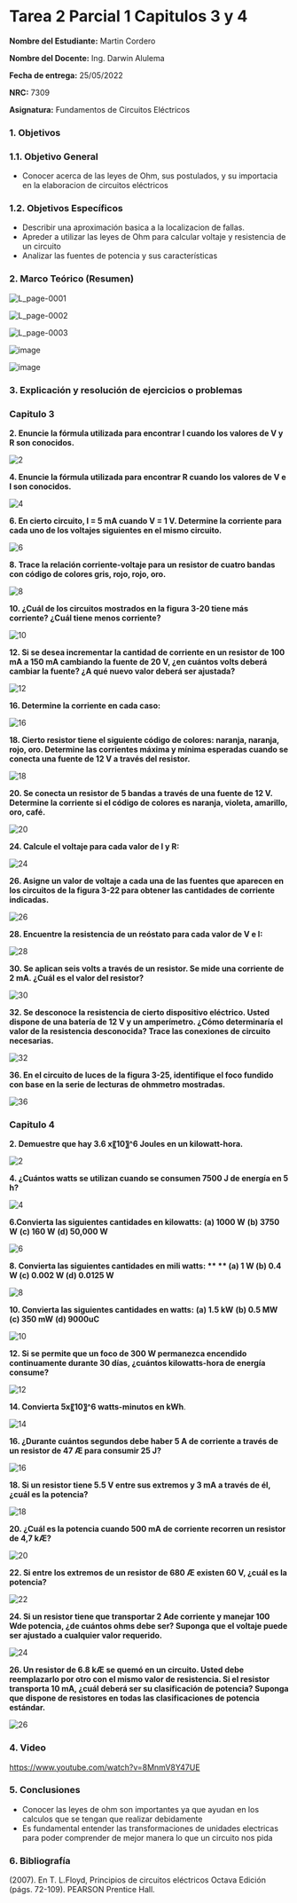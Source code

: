 # Tarea 2 Parcial 1 Capitulos 3 y 4
**Nombre del Estudiante:** Martin Cordero

**Nombre del Docente:** Ing. Darwin Alulema

**Fecha de entrega:** 25/05/2022

**NRC:** 7309

**Asignatura:** Fundamentos de Circuitos Eléctricos

### **1.	Objetivos**

### **1.1.	Objetivo General**
* Conocer acerca de las leyes de Ohm, sus postulados, y su importacia en la elaboracion de circuitos eléctricos

### **1.2.	Objetivos Específicos**
* Describir una aproximación basica a la localizacion de fallas.
* Apreder a utilizar las leyes de Ohm para calcular voltaje y resistencia de un circuito
* Analizar las fuentes de potencia y sus características

### **2.	Marco Teórico (Resumen)**

![L_page-0001](https://user-images.githubusercontent.com/105742149/170427899-4b83db88-5f9b-4eae-b17c-9d94a88013e2.jpg)

![L_page-0002](https://user-images.githubusercontent.com/105742149/170427918-c42d2eed-8279-43b7-986b-1429f29e41ff.jpg)

![L_page-0003](https://user-images.githubusercontent.com/105742149/170427968-0bc5ad70-7862-475a-8e44-0ab7c7565a6a.jpg)

![image](https://user-images.githubusercontent.com/105742149/170427520-7b0894a8-4b92-404a-ae62-e76089556419.png)

![image](https://user-images.githubusercontent.com/105742149/170427758-bf94627b-ea51-484d-818c-fd5e1047e0cf.png)

### **3.	Explicación y resolución de ejercicios o problemas**

### **Capitulo 3**
**2. Enuncie la fórmula utilizada para encontrar I cuando los valores de V y R son conocidos.**

![2](https://user-images.githubusercontent.com/105742149/170500120-4abd02d2-11b2-48d4-b151-de4066016233.jpeg)

**4. Enuncie la fórmula utilizada para encontrar R cuando los valores de V e I son conocidos.**

![4](https://user-images.githubusercontent.com/105742149/170500158-70969cab-1965-418b-93e3-43c7de528959.jpeg)

**6. En cierto circuito, I = 5 mA cuando V = 1 V. Determine la corriente para cada uno de los voltajes siguientes en el mismo circuito.**

![6](https://user-images.githubusercontent.com/105742149/170500229-a4ad829f-ae72-46fd-bc09-fc443797cc54.jpeg)

**8. Trace la relación corriente-voltaje para un resistor de cuatro bandas con código de colores gris, rojo, rojo, oro.**

![8](https://user-images.githubusercontent.com/105742149/170500269-e10e3475-f200-4e28-9c85-665cbc6ea246.jpeg)

**10. ¿Cuál de los circuitos mostrados en la figura 3-20 tiene más corriente? ¿Cuál tiene menos corriente?**

![10](https://user-images.githubusercontent.com/105742149/170502074-dc485f79-c59d-4ff3-876c-ba13feeaa307.jpeg)

**12. Si se desea incrementar la cantidad de corriente en un resistor de 100 mA a 150 mA cambiando la fuente de 20 V, ¿en cuántos volts deberá cambiar la fuente? ¿A qué nuevo valor deberá ser ajustada?**

![12](https://user-images.githubusercontent.com/105742149/170500390-4bfa620e-9de3-4b26-ae0c-3527e2807ea1.jpeg)

**16. Determine la corriente en cada caso:**

![16](https://user-images.githubusercontent.com/105742149/170502481-e5f3e2f6-16ef-4076-adda-daeff2045b94.jpeg)

**18. Cierto resistor tiene el siguiente código de colores: naranja, naranja, rojo, oro. Determine las corrientes máxima y mínima esperadas cuando se conecta una fuente de 12 V a través del resistor.**

![18](https://user-images.githubusercontent.com/105742149/170502508-35008ed0-e5d1-4967-8556-7adeae6a8f38.jpeg)

**20. Se conecta un resistor de 5 bandas a través de una fuente de 12 V. Determine la corriente si el código de colores es naranja, violeta, amarillo, oro, café.**

![20](https://user-images.githubusercontent.com/105742149/170502529-e995c3ed-ff04-4dbb-a772-e98048376646.jpeg)

**24. Calcule el voltaje para cada valor de I y R:**

![24](https://user-images.githubusercontent.com/105742149/170502557-7b82cf07-04c3-4d62-b799-d1568af8e79e.jpeg)

**26. Asigne un valor de voltaje a cada una de las fuentes que aparecen en los circuitos de la figura 3-22 para obtener las cantidades de corriente indicadas.**

![26](https://user-images.githubusercontent.com/105742149/170502578-d410d1e7-62ab-446a-afd9-af596e22d7f8.jpeg)

**28. Encuentre la resistencia de un reóstato para cada valor de V e I:**

![28](https://user-images.githubusercontent.com/105742149/170502618-bccf7b8f-be11-4670-a775-a608d931e626.jpeg)

**30. Se aplican seis volts a través de un resistor. Se mide una corriente de 2 mA. ¿Cuál es el valor del resistor?**

![30](https://user-images.githubusercontent.com/105742149/170502654-f1ad794b-0445-4d3a-9386-f851042263b8.jpeg)

**32. Se desconoce la resistencia de cierto dispositivo eléctrico. Usted dispone de una batería de 12 V y un amperímetro. ¿Cómo determinaría el valor de la resistencia desconocida? Trace las conexiones de circuito necesarias.**

![32](https://user-images.githubusercontent.com/105742149/170503282-27206d77-7411-431d-b035-6230f8509511.jpeg)

**36. En el circuito de luces de la figura 3-25, identifique el foco fundido con base en la serie de lecturas de ohmmetro mostradas.**

![36](https://user-images.githubusercontent.com/105742149/170503572-0f099567-59c1-4acb-9f7f-924f1bf66dfc.jpeg)

### **Capitulo 4**

**2. Demuestre que hay 3.6 x〖10〗^6  Joules en un kilowatt-hora.**

![2](https://user-images.githubusercontent.com/105742149/170535613-0a2b0eea-2a78-40fe-8f36-bcb8bfb881af.jpeg)

**4. ¿Cuántos watts se utilizan cuando se consumen 7500 J de energía en 5 h?**

![4](https://user-images.githubusercontent.com/105742149/170535651-75ef2333-5a34-4752-a0aa-68abb1271435.jpeg)

**6.Convierta las siguientes cantidades en kilowatts:**
**(a) 1000 W**    **(b) 3750 W**            **(c) 160 W**               **(d) 50,000 W**

![6](https://user-images.githubusercontent.com/105742149/170535760-f7e5a242-2c78-481c-9d5a-413c95716638.jpeg)

**8. Convierta las siguientes cantidades en mili watts: **
** (a) 1 W             (b) 0.4 W               (c) 0.002 W            (d) 0.0125 W**

![8](https://user-images.githubusercontent.com/105742149/170535791-56bc63d2-9517-4c40-aa6a-30ab9af8d51c.jpeg)

**10. Convierta las siguientes cantidades en watts:** 
**(a) 1.5 kW**        **(b) 0.5 MW**           **(c) 350 mW**           **(d) 9000uC**

![10](https://user-images.githubusercontent.com/105742149/170535839-89f42fbe-3537-46ab-aa8e-e17e5c10d6a4.jpeg)

**12. Si se permite que un foco de 300 W permanezca encendido continuamente durante 30 días, ¿cuántos kilowatts-hora de energía consume?**

![12](https://user-images.githubusercontent.com/105742149/170535872-36983cbd-1d60-4a68-85cf-f885a3bc00a9.jpeg)

**14. Convierta 5x〖10〗^6 watts-minutos en kWh**.

![14](https://user-images.githubusercontent.com/105742149/170535912-c451d183-7526-4f9a-aae6-5d1fcbd8734a.jpeg)

**16. ¿Durante cuántos segundos debe haber 5 A de corriente a través de un resistor de 47 Æ para consumir 25 J?**

![16](https://user-images.githubusercontent.com/105742149/170536334-26c75a75-a8a2-4973-85c8-021b60b763ef.jpeg)

**18. Si un resistor tiene 5.5 V entre sus extremos y 3 mA a través de él, ¿cuál es la potencia?**

![18](https://user-images.githubusercontent.com/105742149/170536357-25bafacb-08e5-4dda-bf5a-62b26f76498b.jpeg)

**20. ¿Cuál es la potencia cuando 500 mA de corriente recorren un resistor de 4,7 kÆ?**

![20](https://user-images.githubusercontent.com/105742149/170536387-68d86299-ab0d-4980-9cde-c39526c29226.jpeg)

**22. Si entre los extremos de un resistor de 680 Æ existen 60 V, ¿cuál es la potencia?**

![22](https://user-images.githubusercontent.com/105742149/170536421-687c4dde-d801-483a-9feb-2db75c8002f8.jpeg)

**24. Si un resistor tiene que transportar 2 Ade corriente y manejar 100 Wde potencia, ¿de cuántos ohms debe ser? Suponga que el voltaje puede ser ajustado a cualquier valor requerido.**

![24](https://user-images.githubusercontent.com/105742149/170537466-3a48df62-750b-4439-ba6a-a88c11d98b74.jpeg)

**26. Un resistor de 6.8 kÆ se quemó en un circuito. Usted debe reemplazarlo por otro con el mismo valor de resistencia. Si el resistor transporta 10 mA, ¿cuál deberá ser su clasificación de potencia? Suponga que dispone de resistores en todas las clasificaciones de potencia estándar.**

![26](https://user-images.githubusercontent.com/105742149/170537491-5a577946-eaa9-4202-bb25-5636fd2e9db3.jpeg)

### **4.	Video**

https://www.youtube.com/watch?v=8MnmV8Y47UE

### **5.	Conclusiones**
*  Conocer las leyes de ohm son importantes ya que ayudan en los calculos que se tengan que realizar debidamente
*  Es fundamental entender las transformaciones de unidades electricas para poder comprender de mejor manera lo que un circuito nos pida 

### **6.	Bibliografía**
(2007). En T. L.Floyd, Principios de circuitos eléctricos Octava Edición (págs. 72-109). PEARSON Prentice Hall.
